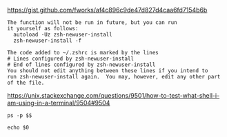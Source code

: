 https://gist.github.com/fworks/af4c896c9de47d827d4caa6fd7154b6b

```
The function will not be run in future, but you can run
it yourself as follows:
  autoload -Uz zsh-newuser-install
  zsh-newuser-install -f

The code added to ~/.zshrc is marked by the lines
# Lines configured by zsh-newuser-install
# End of lines configured by zsh-newuser-install
You should not edit anything between these lines if you intend to
run zsh-newuser-install again.  You may, however, edit any other part
of the file.

```

https://unix.stackexchange.com/questions/9501/how-to-test-what-shell-i-am-using-in-a-terminal/9504#9504

```
ps -p $$
```

```
echo $0
```

